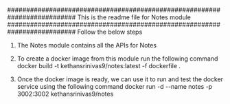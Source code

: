 ##########################################################################
	This is the readme file for Notes module
##########################################################################
Follow the below steps

1. The Notes module contains all the APIs for Notes

2. To create a docker image from this module run the following command 
   docker build -t kethansrinivas9/notes:latest -f dockerfile .

3. Once the docker image is ready, we can use it to run and test the docker service using the following  command docker run -d --name notes -p 3002:3002 kethansrinivas9/notes
